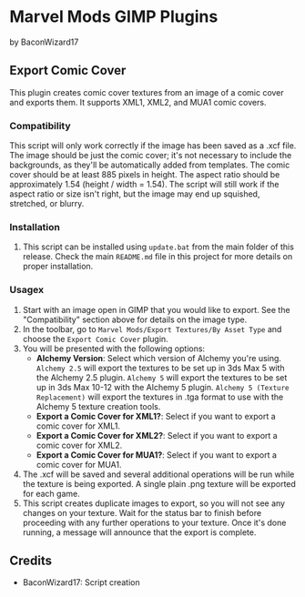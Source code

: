 # Marvel Mods GIMP Plugins
by BaconWizard17

## Export Comic Cover
This plugin creates comic cover textures from an image of a comic cover and exports them. It supports XML1, XML2, and MUA1 comic covers.

### Compatibility
This script will only work correctly if the image has been saved as a .xcf file. The image should be just the comic cover; it's not necessary to include the backgrounds, as they'll be automatically added from templates. The comic cover should be at least 885 pixels in height. The aspect ratio should be approximately 1.54 (height / width = 1.54). The script will still work if the aspect ratio or size isn't right, but the image may end up squished, stretched, or blurry.

### Installation
1. This script can be installed using `update.bat` from the main folder of this release. Check the main `README.md` file in this project for more details on proper installation.

### Usagex
1. Start with an image open in GIMP that you would like to export. See the "Compatibility" section above for details on the image type.
2. In the toolbar, go to `Marvel Mods/Export Textures/By Asset Type` and choose the `Export Comic Cover` plugin.
3. You will be presented with the following options:
	- **Alchemy Version**: Select which version of Alchemy you're using. `Alchemy 2.5` will export the textures to be set up in 3ds Max 5 with the Alchemy 2.5 plugin. `Alchemy 5` will export the textures to be set up in 3ds Max 10-12 with the Alchemy 5 plugin. `Alchemy 5 (Texture Replacement)` will export the textures in .tga format to use with the Alchemy 5 texture creation tools.
	- **Export a Comic Cover for XML1?**: Select if you want to export a comic cover for XML1.
	- **Export a Comic Cover for XML2?**: Select if you want to export a comic cover for XML2.
	- **Export a Comic Cover for MUA1?**: Select if you want to export a comic cover for MUA1.
4. The .xcf will be saved and several additional operations will be run while the texture is being exported. A single plain .png texture will be exported for each game.
5. This script creates duplicate images to export, so you will not see any changes on your texture. Wait for the status bar to finish before proceeding with any further operations to your texture. Once it's done running, a message will announce that the export is complete.

## Credits
- BaconWizard17: Script creation